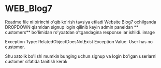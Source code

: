 # WEB_Blog7
Readme file ni birinchi o'qib ko'rish tavsiya etiladi
Website Blog7 ochilganda DROPDOWN qismidan signup login qilinib keyin admin paneldan ** customers** bo'limidan ro'yxatdan o'tgandagina response lar ishlidi. image

Exception Type: RelatedObjectDoesNotExist Exception Value: User has no customer.

Shu xatolik bo'lishi mumkin bunging uchun signup va login bo'lgan userlarni customer sifatida tanitish kerak

